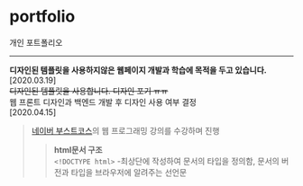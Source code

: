 # portfolio
개인 포트폴리오
***
**디자인된 템플릿을 사용하지않은 웹페이지 개발과 학습에 목적을 두고 있습니다.**   
[2020.03.19]   
~~디자인된 템플릿을 사용합니다. 디자인 포기 ㅠㅠ~~   
웹 프론트 디자인과 백엔드 개발 후 디자인 사용 여부 결정   
[2020.04.15]   
>[네이버 부스트코스](https://www.edwith.org/boostcourse-ui/joinLectures/20901)의 웹 프로그래밍 강의를 수강하며 진행   
>   >**html문서 구조**   
>   >```<!DOCTYPE html>```
>   >-최상단에 작성하여 문서의 타입을 정의함, 문서의 버전과 타입을 브라우저에 알려주는 선언문   
